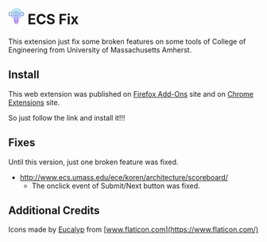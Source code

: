 # ![ECS Fix](images/app-icon_32.png) ECS Fix

This extension just fix some broken features on some tools of College of Engineering from University of Massachusetts Amherst.

## Install

This web extension was published on [Firefox Add-Ons]() site and on [Chrome Extensions]() site.

So just follow the link and install it!!!

## Fixes
Until this version, just one broken feature was fixed.

 - http://www.ecs.umass.edu/ece/koren/architecture/scoreboard/
   - The onclick event of Submit/Next button was fixed.  

## Additional Credits 
Icons made by [Eucalyp](https://creativemarket.com/eucalyp) from [www.flaticon.com](https://www.flaticon.com/)
